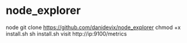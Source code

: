 # node_explorer
node
git clone https://github.com/danidevix/node_explorer
chmod +x install.sh
sh install.sh
visit http://ip:9100/metrics
